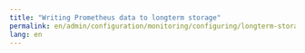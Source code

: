 ```yaml
---
title: "Writing Prometheus data to longterm storage"
permalink: en/admin/configuration/monitoring/configuring/longterm-storage.html
lang: en
---
```

